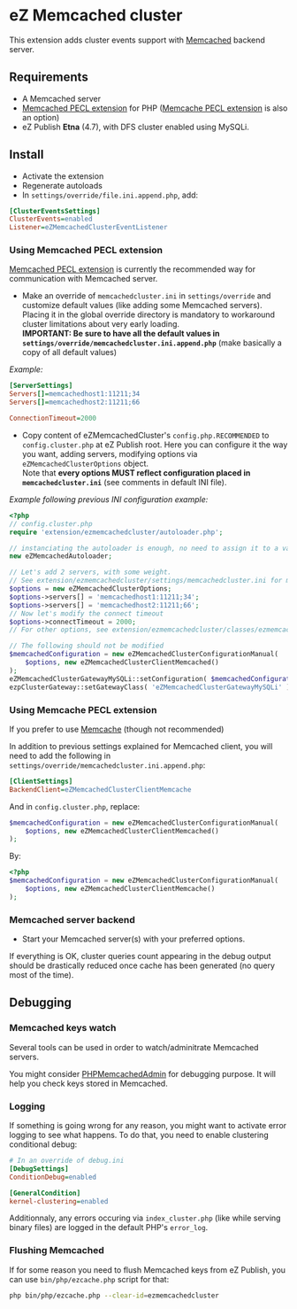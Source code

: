 # eZ Memcached cluster

This extension adds cluster events support with [Memcached](http://memcached.org) backend server.


## Requirements

- A Memcached server
- [Memcached PECL extension](http://php.net/memcached) for PHP
  ([Memcache PECL extension](http://php.net/memcache) is also an option)
- eZ Publish **Etna** (4.7), with DFS cluster enabled using MySQLi.


## Install

- Activate the extension
- Regenerate autoloads
- In `settings/override/file.ini.append.php`, add:

```ini
[ClusterEventsSettings]
ClusterEvents=enabled
Listener=eZMemcachedClusterEventListener
```

### Using Memcached PECL extension
[Memcached PECL extension](http://php.net/memcached) is currently the recommended way for communication with Memcached server.

- Make an override of `memcachedcluster.ini` in `settings/override` and customize default values (like adding some Memcached servers).
  Placing it in the global override directory is mandatory to workaround cluster limitations about very early loading.<br />
  **IMPORTANT: Be sure to have all the default values in `settings/override/memcachedcluster.ini.append.php`** (make basically a copy of all default values)

*Example:*

```ini
[ServerSettings]
Servers[]=memcachedhost1:11211;34
Servers[]=memcachedhost2:11211;66

ConnectionTimeout=2000
```
- Copy content of eZMemcachedCluster's `config.php.RECOMMENDED` to `config.cluster.php` at eZ Publish root.
  Here you can configure it the way you want, adding servers, modifying options via `eZMemcachedClusterOptions` object.<br />
  Note that **every options MUST reflect configuration placed in `memcachedcluster.ini`** (see comments in default INI file).

*Example following previous INI configuration example:*

```php
<?php
// config.cluster.php
require 'extension/ezmemcachedcluster/autoloader.php';

// instanciating the autoloader is enough, no need to assign it to a variable or call anything
new eZMemcachedAutoloader;

// Let's add 2 servers, with some weight.
// See extension/ezmemcachedcluster/settings/memcachedcluster.ini for more information.
$options = new eZMemcachedClusterOptions;
$options->servers[] = 'memcachedhost1:11211;34';
$options->servers[] = 'memcachedhost2:11211;66';
// Now let's modify the connect timeout
$options->connectTimeout = 2000;
// For other options, see extension/ezmemcachedcluster/classes/ezmemcachedoptions.php

// The following should not be modified
$memcachedConfiguration = new eZMemcachedClusterConfigurationManual(
    $options, new eZMemcachedClusterClientMemcached()
);
eZMemcachedClusterGatewayMySQLi::setConfiguration( $memcachedConfiguration );
ezpClusterGateway::setGatewayClass( 'eZMemcachedClusterGatewayMySQLi' );
```

### Using Memcache PECL extension
If you prefer to use [Memcache](http://php.net/memcache) (though not recommended)

In addition to previous settings explained for Memcached client, you will need to add the following in `settings/override/memcachedcluster.ini.append.php`:

```ini
[ClientSettings]
BackendClient=eZMemcachedClusterClientMemcache
```

And in `config.cluster.php`, replace:

```php
$memcachedConfiguration = new eZMemcachedClusterConfigurationManual(
    $options, new eZMemcachedClusterClientMemcached()
);
```

By:

```php
<?php
$memcachedConfiguration = new eZMemcachedClusterConfigurationManual(
    $options, new eZMemcachedClusterClientMemcache()
);
```

### Memcached server backend
- Start your Memcached server(s) with your preferred options.

If everything is OK, cluster queries count appearing in the debug output should be drastically reduced once cache has been generated
(no query most of the time).


## Debugging

### Memcached keys watch
Several tools can be used in order to watch/adminitrate Memcached servers.

You might consider [PHPMemcachedAdmin](http://code.google.com/p/phpmemcacheadmin/) for debugging purpose.
It will help you check keys stored in Memcached.

### Logging
If something is going wrong for any reason, you might want to activate error logging to see what happens.
To do that, you need to enable clustering conditional debug:

```ini
# In an override of debug.ini
[DebugSettings]
ConditionDebug=enabled

[GeneralCondition]
kernel-clustering=enabled
```

Additionnaly, any errors occuring via `index_cluster.php` (like while serving binary files) are logged in the default PHP's `error_log`.

### Flushing Memcached
If for some reason you need to flush Memcached keys from eZ Publish, you can use `bin/php/ezcache.php` script for that:

```bash
php bin/php/ezcache.php --clear-id=ezmemcachedcluster
```
